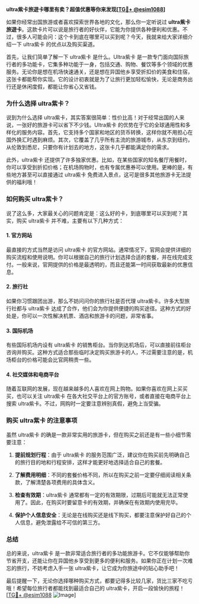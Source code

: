 **ultra紫卡旅遊卡哪里有卖？超值优惠等你来发现[[TG💪+ @esim1088](https://t.me/s/esim1088)]**

如果你经常出国旅游或者喜欢探索世界各地的文化，那么你一定听说过 **ultra紫卡旅遊卡**。这款卡片可以说是旅行者的好伙伴，它能为你提供各种便利和优惠。不过，很多人可能会问：这个卡到底在哪里可以买到呢？今天，我就来给大家详细介绍一下 ultra紫卡 的优点以及购买渠道。

首先，让我们简单了解一下 ultra紫卡 是什么。Ultra紫卡 是一款专门面向国际旅行者的多功能卡，它集多种功能于一身，包括交通、购物、餐饮等多个领域的优惠服务。无论你是想在机场快速通关，还是想在异国他乡享受折扣价的美食和住宿，这张卡都能帮你实现。它的设计初衷就是为了让旅行更加轻松愉快，无论是商务出行还是休闲度假，都能让你省心又省钱。

### **为什么选择 ultra紫卡？**

说到为什么选择 ultra紫卡，其实答案很简单：性价比高！对于经常出国的人来说，一张好的旅游卡可以省下不少钱。Ultra紫卡 的优势在于它的全球通用性和多样化的服务内容。首先，它支持多个国家和地区的货币转换，这样你就不用担心在国外换汇时遇到麻烦。其次，它覆盖了几乎所有主流的旅游城市，从东京到纽约，从伦敦到悉尼，只要你有计划去的地方，这张卡几乎都能满足你的需求。

此外，ultra紫卡 还提供了许多独家优惠。比如，在某些国家的知名餐厅用餐时，你可以享受到折扣价格；在机场购物时，也有专属优惠券可以使用。更棒的是，有些地方甚至可以直接通过 ultra紫卡 免费进入景点，这可是很多其他旅游卡无法提供的福利哦！

### **如何购买 ultra紫卡？**

说了这么多，大家最关心的问题肯定是：这么好的卡，到底哪里可以买到呢？其实，购买 ultra紫卡 并不难，主要有以下几种方式：

#### **1. 官方网站**
最直接的方式当然是访问 ultra紫卡 的官方网站。通常情况下，官网会提供详细的购买流程和使用说明。你可以根据自己的旅行计划选择合适的套餐，并在线完成支付。一般来说，官网提供的价格是最透明的，而且还能第一时间获取最新的优惠信息。

#### **2. 旅行社**
如果你习惯跟团出游，那么不妨问问你的旅行社是否代理 ultra紫卡。许多大型旅行社都与 ultra紫卡 达成了合作，他们会为你提供便捷的购买途径。这种方式的好处是，你可以一次性解决机票、酒店和旅游卡的问题，非常省事。

#### **3. 国际机场**
有些国际机场内设有 ultra紫卡 的销售柜台。当你到达机场后，可以直接前往柜台咨询并购买。这种方式适合那些临时决定购买旅游卡的人，不过需要注意的是，机场柜台的价格可能会比官网稍贵一些。

#### **4. 社交媒体和电商平台**
随着互联网的发展，现在越来越多的人喜欢在网上购物。如果你喜欢在网上买买买，也可以关注 ultra紫卡 在各大社交平台上的官方账号，或者直接在电商平台上搜索 ultra紫卡。不过，网购时一定要注意辨别真假，避免上当受骗。

### **购买 ultra紫卡 的注意事项**

虽然 ultra紫卡 的确是一款非常实用的旅游卡，但在购买之前还是有一些小细节需要注意：

1. **提前规划行程**：由于 ultra紫卡 的服务范围广泛，建议你在购买前先明确自己的旅行目的地和行程安排，这样才能更好地选择适合自己的套餐。

2. **了解费用明细**：不同的套餐价格不同，所以在购买之前一定要仔细阅读相关条款，了解清楚各项费用的具体含义。

3. **检查有效期**：ultra紫卡 通常都有一定的有效期限，过期后可能就无法正常使用了。因此，在购买时要留意卡的有效期，并确保在有效期内使用完毕。

4. **保护个人信息安全**：无论是在线购买还是线下购买，都要注意保护好自己的个人信息，避免泄露给不可信的第三方。

### **总结**

总的来说，ultra紫卡 是一款非常适合旅行者的多功能旅游卡。它不仅能够帮助你节省开支，还能让你在异国他乡享受到更多的便利和服务。如果你正在计划一次难忘的旅行，不妨考虑入手一张 ultra紫卡，让它成为你旅途中的贴心助手吧！

最后提醒一下，无论你选择哪种购买方式，都要记得多比较几家，货比三家不吃亏哦！希望每位旅行者都能找到最适合自己的 ultra紫卡，开启一段愉快的旅程！[[TG💪+ @esim1088](https://t.me/s/esim1088) ![Image](https://i.postimg.cc/4NQfJmqS/Snipaste-2025-05-13-00-14-12.png)]